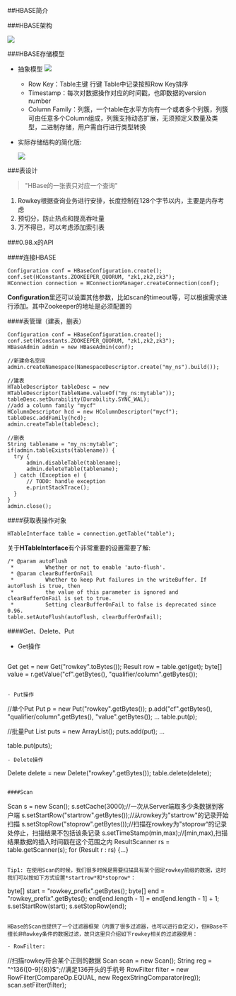 ##HBASE简介

###HBASE架构

![](http://i2.itc.cn/20160507/3084_60e220a0_a581_3731_0413_61f28797ccf3_1.png)

###HBASE存储模型

- 抽象模型
  ![](http://pic002.cnblogs.com/images/2012/79891/2012060400513336.jpg)
	- Row Key：Table主键 行键 Table中记录按照Row Key排序
	- Timestamp：每次对数据操作对应的时间戳，也即数据的version number
	- Column Family：列簇，一个table在水平方向有一个或者多个列簇，列簇可由任意多个Column组成，列簇支持动态扩展，无须预定义数量及类型，二进制存储，用户需自行进行类型转换

- 实际存储结构的简化版:
  
  ![](http://pic002.cnblogs.com/images/2012/79891/2012060400583891.jpg)

###表设计

>"HBase的一张表只对应一个查询"

1. Rowkey根据查询业务进行安排，长度控制在128个字节以内，主要是内存考虑
2. 预切分，防止热点和提高吞吐量
3. 万不得已，可以考虑添加索引表

###0.98.x的API

####连接HBASE

```
Configuration conf = HBaseConfiguration.create();
conf.set(HConstants.ZOOKEEPER_QUORUM, "zk1,zk2,zk3");
HConnection connection = HConnectionManager.createConnection(conf);
```

**Configuration**里还可以设置其他参数，比如scan的timeout等，可以根据需求进行添加。其中Zookeeper的地址是必须配置的

####表管理（建表，删表）

```
Configuration conf = HBaseConfiguration.create();
conf.set(HConstants.ZOOKEEPER_QUORUM, "zk1,zk2,zk3");
HBaseAdmin admin = new HBaseAdmin(conf);

//新建命名空间
admin.createNamespace(NamespaceDescriptor.create("my_ns").build());

//建表
HTableDescriptor tableDesc = new HTableDescriptor(TableName.valueOf("my_ns:mytable"));
tableDesc.setDurability(Durability.SYNC_WAL);
//add a column family "mycf"
HColumnDescriptor hcd = new HColumnDescriptor("mycf");
tableDesc.addFamily(hcd);
admin.createTable(tableDesc);

//删表
String tablename = "my_ns:mytable";
if(admin.tableExists(tablename)) {
  try {
      admin.disableTable(tablename);
      admin.deleteTable(tablename);
  } catch (Exception e) {
      // TODO: handle exception
      e.printStackTrace();
  }
}
admin.close();
```

####获取表操作对象

```
HTableInterface table = connection.getTable("table");
```

关于**HTableInterface**有个非常重要的设置需要了解:

```
/* @param autoFlush
 *          Whether or not to enable 'auto-flush'.
 * @param clearBufferOnFail
 *          Whether to keep Put failures in the writeBuffer. If autoFlush is true, then
 *          the value of this parameter is ignored and clearBufferOnFail is set to true.
 *          Setting clearBufferOnFail to false is deprecated since 0.96.
table.setAutoFlush(autoFlush, clearBufferOnFail);
```

####Get、Delete、Put

- Get操作

  ```
Get get = new Get("rowkey".toBytes());
Result row = table.get(get);
byte[] value = r.getValue("cf".getBytes(), "qualifier/column".getBytes());
  ```

- Put操作

  ```
  //单个Put
  Put p = new Put("rowkey".getBytes());
  p.add("cf".getBytes(), "qualifier/column".getBytes(), "value".getBytes());
  ...
  table.put(p);
  
  //批量Put
  List<Put> puts = new ArrayList();
  puts.add(put);
  ...
  
  table.put(puts);
  ```
- Delete操作

  ```
  Delete delete = new Delete("rowkey".getBytes());
  table.delete(delete);
  ```  
  
####Scan

```
Scan s = new Scan();
s.setCache(3000);//一次从Server端取多少条数据到客户端
s.setStartRow("startrow".getBytes());//从rowkey为"startrow"的记录开始扫描
s.setStopRow("stoprow".getBytes());//扫描在rowkey为"stoprow“的记录处停止，扫描结果不包括该条记录
s.setTimeStamp(min,max);//[min,max),扫描结果数据的插入时间戳在这个范围之内
ResultScanner rs = table.getScanner(s);
for (Result r : rs) {...}
```  

Tip1: 在使用Scan的时候，我们很多时候是需要扫描具有某个固定rowkey前缀的数据，这时我们可以按如下方式设置*startrow*和*stoprow*：

```
byte[] start = "rowkey_prefix".getBytes();
byte[] end = "rowkey_prefix".getBytes();
end[end.length - 1] = end[end.length - 1] + 1;
s.setStartRow(start);
s.setStopRow(end);
```

HBase的Scan也提供了一个过滤器框架（内置了很多过滤器，也可以进行自定义），但HBase不擅长非Rowkey条件的数据过滤，故只这里只介绍如下rowkey相关的过滤器使用：

- RowFilter:

  ```
  //扫描rowkey符合某个正则的数据
  Scan scan = new Scan();
String reg = "^136([0-9]{8})$";//满足136开头的手机号
RowFilter filter = new RowFilter(CompareOp.EQUAL, 
new RegexStringComparator(reg));
scan.setFilter(filter);
  ```